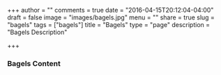 +++
author = ""
comments = true
date = "2016-04-15T20:12:04-04:00"
draft = false
image = "images/bagels.jpg"
menu = ""
share = true
slug = "bagels"
tags = ["bagels"]
title = "Bagels"
type = "page"
description = "Bagels Description"

+++

### Bagels Content